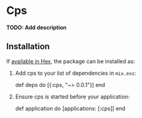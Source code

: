 # Cps

**TODO: Add description**

## Installation

If [available in Hex](https://hex.pm/docs/publish), the package can be installed as:

  1. Add cps to your list of dependencies in `mix.exs`:

        def deps do
          [{:cps, "~> 0.0.1"}]
        end

  2. Ensure cps is started before your application:

        def application do
          [applications: [:cps]]
        end

